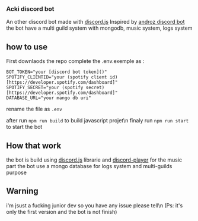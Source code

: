 ### Acki discord bot

An other discord bot made with [discord.js](https://github.com/discordjs/discord.js)
Inspired by [androz discord bot](https://github.com/Androz2091/discord-music-bot)
the bot have a multi guild system with mongodb, music system, logs system

## how to use

First downlaods the repo
complete the .env.exemple as :
```
BOT_TOKEN="your [discord bot token]()"
SPOTIFY_CLIENTID="your (spotify client id)[https://developer.spotify.com/dashboard]"
SPOTIFY_SECRET="your (spotify secret)[https://developer.spotify.com/dashboard]"
DATABASE_URL="your mango db uri"
```

rename the file as `.env`

after run `npm run build` to build javascript projet\n
finaly run `npm run start` to start the bot

## How that work
the bot is build using [discord.js](https://github.com/discordjs/discord.js) librarie and [discord-player](https://github.com/Androz2091/discord-player) for the music part
the bot use a mongo database for logs system and multi-guilds purpose  


## Warning
i'm jsust a fucking junior dev so you have any issue please tell\n
(Ps: it's only the first version and the bot is not finish)